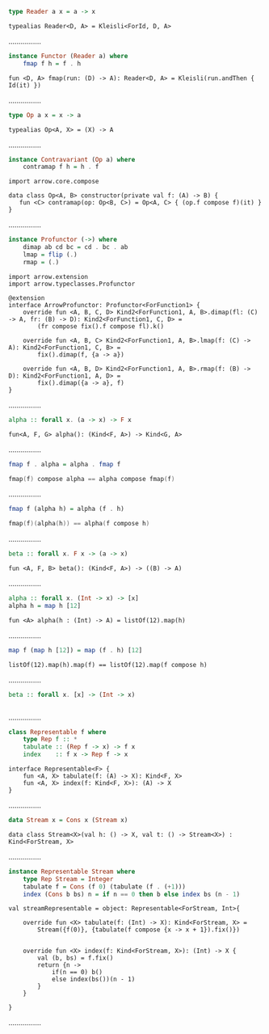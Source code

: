 ```Haskell
type Reader a x = a -> x
```
```kotlin:ank:silent
typealias Reader<D, A> = Kleisli<ForId, D, A>
```
................
```Haskell
instance Functor (Reader a) where
    fmap f h = f . h
```
```kotlin:ank:silent
fun <D, A> fmap(run: (D) -> A): Reader<D, A> = Kleisli(run.andThen { Id(it) })
```
................
```Haskell
type Op a x = x -> a
```
```kotlin:ank:silent
typealias Op<A, X> = (X) -> A
```
................
```Haskell
instance Contravariant (Op a) where
    contramap f h = h . f
```
```kotlin:ank:playground
import arrow.core.compose
 
data class Op<A, B> constructor(private val f: (A) -> B) {
   fun <C> contramap(op: Op<B, C>) = Op<A, C> { (op.f compose f)(it) }
}
```
................
```Haskell
instance Profunctor (->) where
    dimap ab cd bc = cd . bc . ab
    lmap = flip (.)
    rmap = (.)
```
```kotlin:ank:playground
import arrow.extension
import arrow.typeclasses.Profunctor

@extension
interface ArrowProfunctor: Profunctor<ForFunction1> {
    override fun <A, B, C, D> Kind2<ForFunction1, A, B>.dimap(fl: (C) -> A, fr: (B) -> D): Kind2<ForFunction1, C, D> =
        (fr compose fix().f compose fl).k()
 
    override fun <A, B, C> Kind2<ForFunction1, A, B>.lmap(f: (C) -> A): Kind2<ForFunction1, C, B> =
        fix().dimap(f, {a -> a})
 
    override fun <A, B, D> Kind2<ForFunction1, A, B>.rmap(f: (B) -> D): Kind2<ForFunction1, A, D> =
        fix().dimap({a -> a}, f)
}
```
................
```Haskell
alpha :: forall x. (a -> x) -> F x
```
```kotlin:kotlin
fun<A, F, G> alpha(): (Kind<F, A>) -> Kind<G, A>
```
................
```Haskell
fmap f . alpha = alpha . fmap f
```
```kotlin
fmap(f) compose alpha == alpha compose fmap(f)
```
................
```Haskell
fmap f (alpha h) = alpha (f . h)
```
```kotlin
fmap(f)(alpha(h)) == alpha(f compose h)
```
................
```Haskell
beta :: forall x. F x -> (a -> x)
```
```kotlin:ank:silent
fun <A, F, B> beta(): (Kind<F, A>) -> ((B) -> A)
```
................
```Haskell
alpha :: forall x. (Int -> x) -> [x]
alpha h = map h [12]
```
```kotlin:ank:playground
fun <A> alpha(h : (Int) -> A) = listOf(12).map(h)
```
................
```Haskell
map f (map h [12]) = map (f . h) [12]
```
```kotlin:ank:silent
listOf(12).map(h).map(f) == listOf(12).map(f compose h)
```
................
```Haskell
beta :: forall x. [x] -> (Int -> x)
```
```kotlin:ank:silent

```
................
```Haskell
class Representable f where
    type Rep f :: *
    tabulate :: (Rep f -> x) -> f x
    index    :: f x -> Rep f -> x
```
```kotlin:ank:playground
interface Representable<F> {
    fun <A, X> tabulate(f: (A) -> X): Kind<F, X>
    fun <A, X> index(f: Kind<F, X>): (A) -> X
}
```
................
```Haskell
data Stream x = Cons x (Stream x)
```
```kotlin:ank:silent
data class Stream<X>(val h: () -> X, val t: () -> Stream<X>) : Kind<ForStream, X>
```
................
```Haskell
instance Representable Stream where
    type Rep Stream = Integer
    tabulate f = Cons (f 0) (tabulate (f . (+1)))
    index (Cons b bs) n = if n == 0 then b else index bs (n - 1)
```
```kotlin:ank:silent
val streamRepresentable = object: Representable<ForStream, Int>{

    override fun <X> tabulate(f: (Int) -> X): Kind<ForStream, X> =
        Stream({f(0)}, {tabulate(f compose {x -> x + 1}).fix()})


    override fun <X> index(f: Kind<ForStream, X>): (Int) -> X {
        val (b, bs) = f.fix()
        return {n ->
            if(n == 0) b()
            else index(bs())(n - 1)
        }
    }

}
```
................
